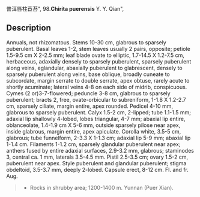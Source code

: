 普洱唇柱苣苔",
98.**Chirita puerensis** Y. Y. Qian",

## Description
Annuals, not rhizomatous. Stems 10-30 cm, glabrous to sparsely puberulent. Basal leaves 1-2, stem leaves usually 2 pairs, opposite; petiole 1.5-9.5 cm X 2-2.5 mm; leaf blade ovate to elliptic, 1.7-14.5 X 1.2-7.5 cm, herbaceous, adaxially densely to sparsely puberulent, sparsely puberulent along veins, eglandular, abaxially puberulent to glabrescent, densely to sparsely puberulent along veins, base oblique, broadly cuneate to subcordate, margin serrate to double serrate, apex obtuse, rarely acute to shortly acuminate; lateral veins 4-8 on each side of midrib, conspicuous. Cymes (2 or)3-7-flowered; peduncle 3-8 cm, glabrous to sparsely puberulent; bracts 2, free, ovate-orbicular to subreniform, 1-1.8 X 1.2-2.7 cm, sparsely ciliate, margin entire, apex rounded. Pedicel 4-10 mm, glabrous to sparsely puberulent. Calyx 1.5-2 cm, 2-lipped; tube 1.1-1.5 mm; adaxial lip shallowly 4-lobed, lobes triangular, 4-7 mm; abaxial lip entire, oblanceolate, 1.4-1.9 cm X 5-6 mm, outside sparsely pilose near apex, inside glabrous, margin entire, apex apiculate. Corolla white, 3.5-5 cm, glabrous; tube funnelform, 2-3.3 X 1-1.3 cm; adaxial lip 5-9 mm; abaxial lip 1-1.4 cm. Filaments 1-1.2 cm, sparsely glandular puberulent near apex; anthers fused by entire adaxial surfaces, 2.9-3.2 mm, glabrous; staminodes 3, central ca. 1 mm, laterals 3.5-4.5 mm. Pistil 2.5-3.5 cm; ovary 1.5-2 cm, puberulent near apex. Style puberulent and glandular puberulent; stigma obdeltoid, 3.5-3.7 mm, deeply 2-lobed. Capsule erect, 8-12 cm. Fl. and fr. Aug.

> * Rocks in shrubby area; 1200-1400 m. Yunnan (Puer Xian).
